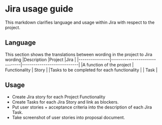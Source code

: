 # Jira usage guide

This markdown clarifies language and usage within Jira with respect to the project.

## Language
This section shows the translations between wording in the project to Jira wording
|Description     |Project                        |Jira                         |
|----------------|-------------------------------|-----------------------------|
|A function of the project | Functionality | Story |
|Tasks to be completed for each functionality |  | Task |

## Usage
- Create Jira story for each Project Functionality
- Create Tasks for each Jira Story and link as blockers.
- Put user stories + acceptance criteria into the description of each Jira Task.
- Take screenshot of user stories into proposal document.